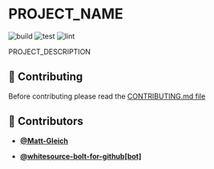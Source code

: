 <!-- DO NOT REMOVE - contributor_list:data:start:["Matt-Gleich", "whitesource-bolt-for-github[bot]"]:end -->

# PROJECT_NAME

![build](https://github.com/Matt-Gleich/PROJECT_NAME/workflows/build/badge.svg)
![test](https://github.com/Matt-Gleich/PROJECT_NAME/workflows/test/badge.svg)
![lint](https://github.com/Matt-Gleich/PROJECT_NAME/workflows/lint/badge.svg)

PROJECT_DESCRIPTION

## 🙌 Contributing

Before contributing please read the [CONTRIBUTING.md file](https://github.com/Matt-Gleich/PROJECT_NAME/CONTRIBUTING.md)

<!-- DO NOT REMOVE - contributor_list:start -->

## 👥 Contributors

- **[@Matt-Gleich](https://github.com/Matt-Gleich)**

- **[@whitesource-bolt-for-github[bot]](https://github.com/apps/whitesource-bolt-for-github)**

<!-- DO NOT REMOVE - contributor_list:end -->

